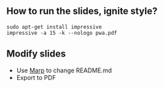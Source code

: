 ## How to run the slides, ignite style?

```
sudo apt-get install impressive
impressive -a 15 -k --nologo pwa.pdf
```

## Modify slides

* Use [Marp](https://github.com/yhatt/marp) to change README.md
* Export to PDF
